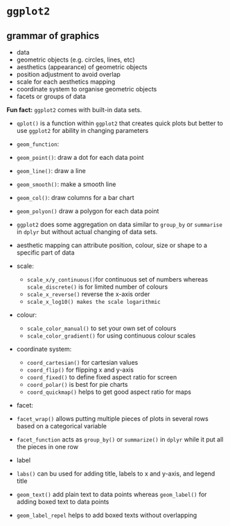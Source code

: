 # `ggplot2`

## grammar of graphics
 - data
 - geometric objects (e.g. circles, lines, etc)
 - aesthetics (appearance) of geometric objects
 - position adjustment to avoid overlap
 - scale for each aesthetics mapping
 - coordinate system to organise geometric objects
 - facets or groups of data


 **Fun fact:** `ggplot2` comes with built-in data sets.
 - `qplot()` is a function within `ggplot2` that creates quick plots but better to use `ggplot2` for ability in changing parameters

 - `geom_function`:

  - `geom_point()`: draw a dot for each data point
  - `geom_line()`: draw a line
  - `geom_smooth()`: make a smooth line
  - `geom_col()`: draw columns for a bar chart
  - `geom_polyon()` draw a polygon for each data point

- `ggplot2` does some aggregation on data similar to `group_by` or `summarise` in `dplyr` but without actual changing of data sets.
- aesthetic mapping can attribute position, colour, size or shape to a specific part of data

- scale:

  - `scale_x/y_continuous()`for continuous set of numbers whereas `scale_discrete()` is for limited number of colours
  - `scale_x_reverse()` reverse the x-axis order
  - `scale_x_log10() makes the scale logarithmic`

- colour:

  - `scale_color_manual()` to set your own set of colours
  - `scale_color_gradient()` for using continuous colour scales

- coordinate system:

  - `coord_cartesian()` for cartesian values
  - `coord_flip()` for flipping x and y-axis
  - `coord_fixed()` to define fixed aspect ratio for screen
  - `coord_polar()` is best for pie charts
  - `coord_quickmap()` helps to get good aspect ratio for maps

- facet:

 - `facet_wrap()` allows putting multiple pieces of plots in several rows based on a categorical variable
 - `facet_function` acts as `group_by()` or `summarize()` in `dplyr` while it put all the pieces in one row

- label
 - `labs()` can bu used for adding title, labels to x and y-axis, and legend title
 - `geom_text()` add plain text to data points whereas `geom_label()` for adding boxed text to data points
 - `geom_label_repel` helps to add boxed texts without overlapping

